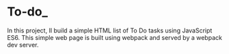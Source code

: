# To-do_
In this project, Il build a simple HTML list of To Do tasks using JavaScript ES6. This simple web page is built using webpack and served by a webpack dev server.
